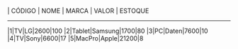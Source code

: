 | CÓDIGO | NOME | MARCA | VALOR | ESTOQUE 
-------- -------- -------- -------- -------- 
|1|TV|LG|2600|100
|2|Tablet|Samsung|1700|80
|3|PC|Daten|7600|10
|4|TV|Sony|6600|17
|5|MacPro|Apple|21200|8
